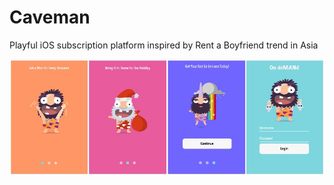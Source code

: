 # Caveman 

Playful iOS subscription platform inspired by Rent a Boyfriend trend in Asia

![](caveman_views.jpg)
